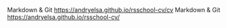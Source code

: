 Markdown & Git
https://andryelsa.github.io/rsschool-cv/cv
Markdown & Git
https://andryelsa.github.io/rsschool-cv/
